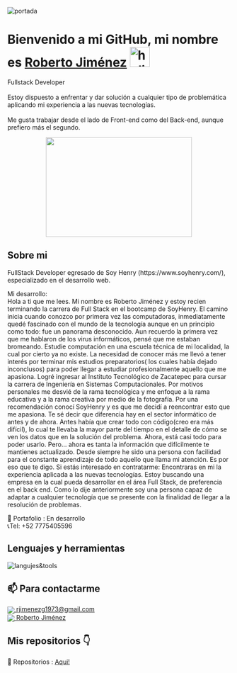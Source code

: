 

![portada](https://res.cloudinary.com/ddl3snuoe/image/upload/v1667886604/nodeReact_xvswk3.png)

# **Bienvenido a mi GitHub, mi nombre es [Roberto Jiménez](https://www.linkedin.com/in/roberto-jimenez73/)** <img width="45" src="https://user-images.githubusercontent.com/76783198/182454378-115c3a2e-50cc-490e-85f0-fbdfab7f36ba.gif" alt="holis">

Fullstack Developer<br><br>
Estoy dispuesto a enfrentar y dar solución a cualquier tipo de problemática aplicando mi
experiencia a las nuevas tecnologías.
<br><br>
Me gusta trabajar desde el lado de Front-end como del Back-end, aunque prefiero más el segundo.<br>
<div align="center" >
      <img align="center" src="https://res.cloudinary.com/ddl3snuoe/image/upload/v1667887403/mobile-gif_m7gfon.gif" width="330" height="225"  />
</div> 


## Sobre mi 

<p>
FullStack Developer egresado de Soy Henry (https://www.soyhenry.com/), especializado en el desarrollo web.

Mi desarrollo: <br>
Hola a ti que me lees. Mi nombre es Roberto Jiménez y estoy recien terminando la carrera de Full Stack en el bootcamp de SoyHenry.
El camino inicia cuando conozco por primera vez las computadoras, inmediatamente quedé fascinado con el mundo de la tecnología aunque en un principio como todo: fue un panorama desconocido. Aun recuerdo la primera vez que me hablaron de los virus informáticos, pensé que me estaban bromeando.
Estudie computación en una escuela técnica de mi localidad, la cual por cierto ya no existe. La necesidad de conocer más me llevó a tener interés por terminar mis estudios preparatorios( los cuales había dejado inconclusos) para poder llegar a estudiar profesionalmente aquello que me apasiona. Logré ingresar al Instituto Tecnológico de Zacatepec para cursar la carrera de Ingeniería en Sistemas Computacionales.
Por motivos personales me desvié de la rama tecnológica y me enfoque a la rama educativa y a la rama creativa por medio de la fotografía. Por una recomendación conocí SoyHenry y es que me decidí a reencontrar esto que me apasiona. Te sé decir que diferencia hay en el sector informático de antes y de ahora. Antes había que crear todo con código(creo era más difícil), lo cual te llevaba la mayor parte del tiempo en el detalle de cómo se ven los datos que en la solución del problema. Ahora, está casi todo para poder usarlo. Pero... ahora es tanta la información que difícilmente te mantienes actualizado.
Desde siempre he sido una persona con facilidad para el constante aprendizaje de todo aquello que llama mi atención.
Es por eso que te digo. Si estás interesado en contratarme: Encontraras en mi la experiencia aplicada a las nuevas tecnologías.
Estoy buscando una empresa en la cual pueda desarrollar en el área Full Stack, de preferencia en el back end.
Como lo dije anteriormente soy una persona capaz de adaptar a cualquier tecnología que se presente con la finalidad de llegar a la resolución de problemas.
 <br>

💼 Portafolio : En desarrollo <br>
📞Tel: +52 7775405596
<p/>

## Lenguajes y herramientas
![langujes&tools](https://user-images.githubusercontent.com/76783198/182465347-06d45139-1931-4a88-b81a-a6861070c02a.svg)


## 📫 Para contactarme 

<p>
    <a href="https://robertojimenezg@gmail.com">
      <img align="center" src="https://user-images.githubusercontent.com/76783198/182482940-c4a2a044-de93-4450-b354-9628cbb175c9.svg"/>
      rjimenezg1973@gmail.com
    </a>    
    <br>
    <a href="https://www.linkedin.com/in/roberto-jimenez73/">
      <img align="center" src="https://user-images.githubusercontent.com/76783198/182481396-19c89e94-f3ba-4e33-9df4-f5b7a094cf8f.svg"/>
      Roberto Jiménez
    </a>
<p/>

## Mis repositorios 👇

<p>

📂 Repositorios : <a href="https://github.com/rjimenezg73?tab=repositories" about="_blank">Aqui!<a/>

<p/>
